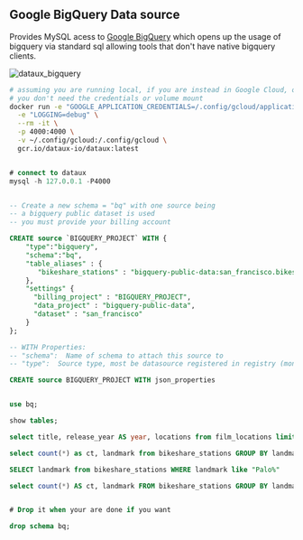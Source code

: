 
Google BigQuery Data source
--------------------------------------

Provides MySQL acess to [Google BigQuery](https://cloud.google.com/bigquery/)
which opens up the usage of bigquery via standard sql allowing tools that don't have native
bigquery clients.


![dataux_bigquery](https://cloud.githubusercontent.com/assets/7269/26564686/1d82180e-4499-11e7-90f5-57ee7f87310a.png)


```sh
# assuming you are running local, if you are instead in Google Cloud, or Google Container Engine
# you don't need the credentials or volume mount
docker run -e "GOOGLE_APPLICATION_CREDENTIALS=/.config/gcloud/application_default_credentials.json" \
  -e "LOGGING=debug" \
  --rm -it \
  -p 4000:4000 \
  -v ~/.config/gcloud:/.config/gcloud \
  gcr.io/dataux-io/dataux:latest
```

```sql

# connect to dataux
mysql -h 127.0.0.1 -P4000


-- Create a new schema = "bq" with one source being
-- a bigquery public dataset is used
-- you must provide your billing account

CREATE source `BIGQUERY_PROJECT` WITH {
    "type":"bigquery",
    "schema":"bq",
    "table_aliases" : {
       "bikeshare_stations" : "bigquery-public-data:san_francisco.bikeshare_stations"
    },
    "settings" {
      "billing_project" : "BIGQUERY_PROJECT",
      "data_project" : "bigquery-public-data",
      "dataset" : "san_francisco"
    }
};

-- WITH Properties:
-- "schema":  Name of schema to attach this source to
-- "type":  Source type, most be datasource registered in registry (mongo, bigtable, etc)

CREATE source BIGQUERY_PROJECT WITH json_properties


use bq;

show tables;

select title, release_year AS year, locations from film_locations limit 10;

select count(*) as ct, landmark from bikeshare_stations GROUP BY landmark;

SELECT landmark from bikeshare_stations WHERE landmark like "Palo%"

select count(*) AS ct, landmark FROM bikeshare_stations GROUP BY landmark ORDER BY ct DESC LIMIT 1;


# Drop it when your are done if you want

drop schema bq;

```


